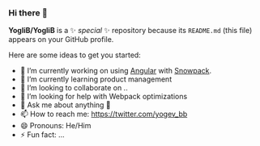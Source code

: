 ### Hi there 👋


**YogliB/YogliB** is a ✨ _special_ ✨ repository because its `README.md` (this file) appears on your GitHub profile.

Here are some ideas to get you started:

- 🔭 I’m currently working on using [Angular](https://angular.io) with [Snowpack](https://snowpack.dev).
- 🌱 I’m currently learning product management 
- 👯 I’m looking to collaborate on ..
- 🤔 I’m looking for help with Webpack optimizations
- 💬 Ask me about anything 🙂
- 📫 How to reach me: https://twitter.com/yogev_bb
- 😄 Pronouns: He/Him
- ⚡ Fun fact: ...

